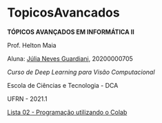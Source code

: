 # TopicosAvancados

 **TÓPICOS AVANÇADOS EM INFORMÁTICA II**

  Prof. Helton Maia

 Aluna: [Júlia Neves Guardiani](https://gitlab.com/juguardiani), 20200000705

*Curso de Deep Learning para Visão Computacional*

 Escola de Ciências e Tecnologia  - DCA

UFRN - 2021.1

[Lista 02 - Programação utilizando o Colab](https://github.com/juliaguardiani/TopicosAvancados/blob/main/Exerc%C3%ADcio_02_Colab_basics%2C_J%C3%BAlia_Guardiani.ipynb)
